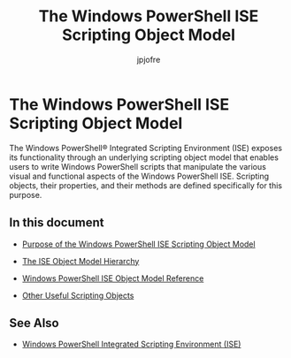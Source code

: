 ﻿---
title:  The Windows PowerShell ISE Scripting Object Model
ms.date:  2016-05-11
keywords:  powershell,cmdlet
description:  
ms.topic:  article
author:  jpjofre
manager:  dongill
ms.prod:  powershell
ms.assetid:  69b047d0-da79-413e-b948-8e45d05d1f85
---

# The Windows PowerShell ISE Scripting Object Model
  The Windows PowerShell® Integrated Scripting Environment (ISE) exposes its functionality through an underlying scripting object model that enables users to write Windows PowerShell scripts that manipulate the various visual and functional aspects of the Windows PowerShell ISE. Scripting objects, their properties, and their methods are defined specifically for this purpose.

## In this document

-   [Purpose of the Windows PowerShell ISE Scripting Object Model](Purpose-of-the-Windows-PowerShell-ISE-Scripting-Object-Model.md)

-   [The ISE Object Model Hierarchy](The-ISE-Object-Model-Hierarchy.md)

-   [Windows PowerShell ISE Object Model Reference](Windows-PowerShell-ISE-Object-Model-Reference.md)

-   [Other Useful Scripting Objects](../../getting-started/cookbooks/Other-Useful-Scripting-Objects.md)

## See Also
- [Windows PowerShell Integrated Scripting Environment &#40;ISE&#41;](../../getting-started/fundamental/Windows-PowerShell-Integrated-Scripting-Environment--ISE-.md)

  
